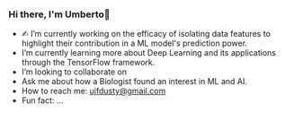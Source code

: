 ### Hi there, I'm Umberto👋

- ✍︎ I’m currently working on the efficacy of isolating data features to highlight their contribution in a ML model's prediction power.
-  I’m currently learning more about Deep Learning and its applications through the TensorFlow framework.
-  I’m looking to collaborate on 
-  Ask me about how a Biologist found an interest in ML and AI.
-  How to reach me: ujfdusty@gmail.com
-  Fun fact: ...
<!--
**UmbertoFasci/UmbertoFasci** is a ✨ _special_ ✨ repository because its `README.md` (this file) appears on your GitHub profile.

Here are some ideas to get you started:


-->
